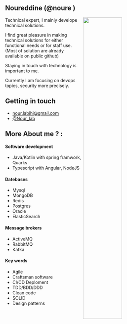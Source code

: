 ## Noureddine (@noure )

<img width="50%" align="right" src="https://github-readme-stats.vercel.app/api?username=noure&show_icons=true&theme=vue&hide_title=true&count_private=true" />

Technical expert, I mainly develope technical solutions.

I find great pleasure in making technical solutions for either functional needs or for staff use. (Most of solution are already available on public github)

Staying in touch with technology is important to me.

Currently I am focusing on devops topics, security more precisely.

## Getting in touch 
* nour.labihi@gmail.com
* [@Nour_lab](https://twitter.com/nour_lab)



## More About me ? : 

#### Software development
* Java/Kotlin with spring framwork, Quarks
* Typescript with Angular, NodeJS

#### Datebases
* Mysql
* MongoDB
* Redis
* Postgres
* Oracle
* ElasticSearch

#### Message brokers
* ActiveMQ
* RabbitMQ
* Kafka

#### Key words
* Agile
* Craftsman software 
* CI/CD Deploment
* TDD/BDD/DDD
* Clean code
* SOLID
* Design patterns
